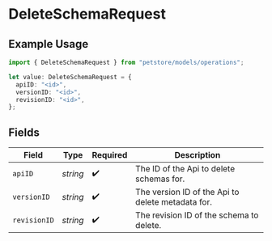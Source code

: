 # DeleteSchemaRequest

## Example Usage

```typescript
import { DeleteSchemaRequest } from "petstore/models/operations";

let value: DeleteSchemaRequest = {
  apiID: "<id>",
  versionID: "<id>",
  revisionID: "<id>",
};
```

## Fields

| Field                                             | Type                                              | Required                                          | Description                                       |
| ------------------------------------------------- | ------------------------------------------------- | ------------------------------------------------- | ------------------------------------------------- |
| `apiID`                                           | *string*                                          | :heavy_check_mark:                                | The ID of the Api to delete schemas for.          |
| `versionID`                                       | *string*                                          | :heavy_check_mark:                                | The version ID of the Api to delete metadata for. |
| `revisionID`                                      | *string*                                          | :heavy_check_mark:                                | The revision ID of the schema to delete.          |